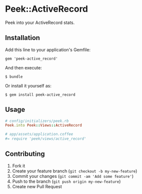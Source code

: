 # Peek::ActiveRecord

Peek into your ActiveRecord stats.

## Installation

Add this line to your application's Gemfile:

    gem 'peek-active_record'

And then execute:

    $ bundle

Or install it yourself as:

    $ gem install peek-active_record

## Usage

``` ruby
# config/initializers/peek.rb
Peek.into Peek::Views::ActiveRecord
```

``` coffee
# app/assets/application.coffee
#= require 'peek/views/active_record'
```

## Contributing

1. Fork it
2. Create your feature branch (`git checkout -b my-new-feature`)
3. Commit your changes (`git commit -am 'Add some feature'`)
4. Push to the branch (`git push origin my-new-feature`)
5. Create new Pull Request
